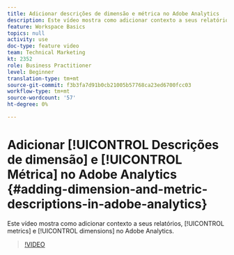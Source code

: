 ```yaml
---
title: Adicionar descrições de dimensão e métrica no Adobe Analytics
description: Este vídeo mostra como adicionar contexto a seus relatórios, métricas e dimensões no Adobe Analytics.
feature: Workspace Basics
topics: null
activity: use
doc-type: feature video
team: Technical Marketing
kt: 2352
role: Business Practitioner
level: Beginner
translation-type: tm+mt
source-git-commit: f3b3fa7d91b0cb21005b57768ca23ed6700fcc03
workflow-type: tm+mt
source-wordcount: '57'
ht-degree: 0%

---
```



# Adicionar [!UICONTROL Descrições de dimensão] e [!UICONTROL Métrica] no Adobe Analytics {#adding-dimension-and-metric-descriptions-in-adobe-analytics}

Este vídeo mostra como adicionar contexto a seus relatórios, [!UICONTROL metrics] e [!UICONTROL dimensions] no Adobe Analytics.

>[!VIDEO](https://video.tv.adobe.com/v/25453/?quality=12)
